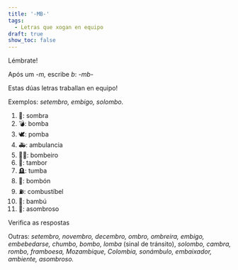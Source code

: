 ```yaml
---
title: '-MB-'
tags:
  - Letras que xogan en equipo
draft: true
show_toc: false
---
```

<article>
Lémbrate!

Após um *-m,* escribe *b*: *-mb-* 

Estas dúas letras traballan en equipo!

Exemplos: *setembro, embigo, solombo.* 
</article>

1. <e-moji>👤</e-moji>: <e-answer>sombra</e-answer>
2. <e-moji>💣</e-moji>: <e-answer>bomba</e-answer>
3. <e-moji>🕊️</e-moji>: <e-answer>pomba</e-answer>
4. <e-moji>🚑</e-moji>: <e-answer>ambulancia</e-answer>
5. <e-moji>🧑‍🚒</e-moji>: <e-answer>bombeiro</e-answer>
6. <e-moji>🥁</e-moji>: <e-answer>tambor</e-answer>
7. <e-moji>🪦</e-moji>: <e-answer>tumba</e-answer>
8. <e-moji>🍫</e-moji>: <e-answer>bombón</e-answer>
9. <e-moji>⛽</e-moji>: <e-answer>combustíbel</e-answer>
10. <e-moji>🎍</e-moji>: <e-answer>bambú</e-answer>
11. <e-moji>🤩</e-moji>: <e-answer>asombroso</e-answer>

<e-validate>Verifica as respostas</e-validate>

Outras: *setembro, novembro, decembro, ombro, ombreira, embigo, embebedarse, chumbo, bombo, lomba* (sinal de tránsito), *solombo, cambra, rombo, framboesa, Mozambique, Colombia, sonámbulo, embaixador, ambiente, asombroso.*
